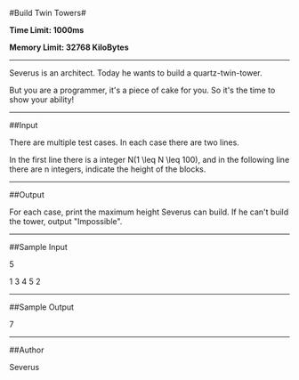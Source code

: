 #Build Twin Towers#

**Time Limit: 1000ms**

**Memory Limit: 32768 KiloBytes**

---------
Severus is an architect. Today he wants to build a quartz-twin-tower.



But you are a programmer, it's a piece of cake for you. So it's the time to show your ability!

---------
##Input

There are multiple test cases. In each case there are two lines.

In the first line there is a integer N(1 \leq N \leq 100), and in the following line there are n integers, indicate the height of the blocks.

------------
##Output

For each case, print the maximum height Severus can build. If he can't build the tower, output "Impossible".

------------
##Sample Input

5

1 3 4 5 2

------------
##Sample Output

7

----------
##Author

Severus
